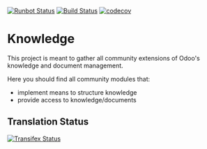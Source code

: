 [![Runbot Status](https://runbot.odoo-community.org/runbot/badge/flat/119/11.0.svg)](https://runbot.odoo-community.org/runbot/repo/github-com-oca-knowledge-118)
[![Build Status](https://travis-ci.org/OCA/knowledge.svg?branch=11.0)](https://travis-ci.org/OCA/knowledge)
[![codecov](https://codecov.io/gh/OCA/knowledge/branch/11.0/graph/badge.svg)](https://codecov.io/gh/OCA/knowledge)

Knowledge
=========

This project is meant to gather all community extensions of Odoo's knowledge and document management.

Here you should find all community modules that:

- implement means to structure knowledge
- provide access to knowledge/documents



Translation Status
------------------
[![Transifex Status](https://www.transifex.com/projects/p/OCA-knowledge-11-0/chart/image_png)](https://www.transifex.com/projects/p/OCA-knowledge-11-0)
